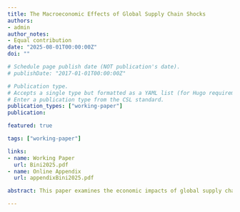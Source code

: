 ```yaml
---
title: The Macroeconomic Effects of Global Supply Chain Shocks
authors:
- admin
author_notes:
- Equal contribution
date: "2025-08-01T00:00:00Z"
doi: ""

# Schedule page publish date (NOT publication's date).
# publishDate: "2017-01-01T00:00:00Z"

# Publication type.
# Accepts a single type but formatted as a YAML list (for Hugo requirements).
# Enter a publication type from the CSL standard.
publication_types: ["working-paper"]
publication:

featured: true

tags: ["working-paper"]

links:
- name: Working Paper
  url: Bini2025.pdf
- name: Online Appendix
  url: appendixBini2025.pdf

abstract: This paper examines the economic impacts of global supply chain disruptions. Using price surcharge announcements from the three largest containerized shipping companies, I construct a novel measure of global supply chain shocks. Negative shocks trigger a persistent rise in consumer prices and a decline in economic activity. The response is broad-based. Sectoral impacts vary with exposure to global supply chains, measured by the share of inputs sourced from abroad. Spillovers extend to non-tradable sectors. These shocks accounted for up to 51 percent of the post-pandemic inflation. Without monetary or fiscal stimulus, recovery would have been delayed by 18 months. 

---
```


